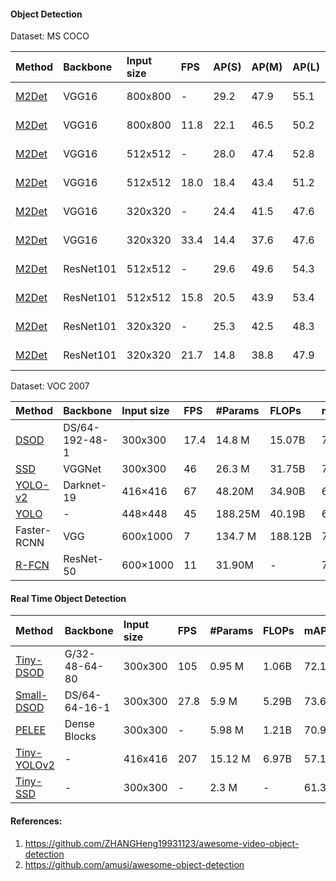 #### Object Detection

Dataset: MS COCO

|Method      | Backbone | Input size | FPS | AP(S) | AP(M)   | AP(L) |  MutliScale | Venue    |
|:---        | :---   | :---       |:--- | :---    |:---     |:---   |  :---     | :---     |
|[M2Det](https://github.com/qijiezhao/M2Det)|VGG16|800x800| - | 29.2 | 47.9 | 55.1 |True | AAAI 2019|
|[M2Det](https://github.com/qijiezhao/M2Det)|VGG16|800x800| 11.8 | 22.1 | 46.5 | 50.2 | False | AAAI 2019|
|[M2Det](https://github.com/qijiezhao/M2Det)|VGG16|512x512| - | 28.0 | 47.4 | 52.8 | True | AAAI 2019|
|[M2Det](https://github.com/qijiezhao/M2Det)|VGG16|512x512| 18.0 | 18.4 | 43.4 | 51.2 | False | AAAI 2019|
|[M2Det](https://github.com/qijiezhao/M2Det)|VGG16|320x320| - | 24.4 | 41.5 | 47.6 | True | AAAI 2019|
|[M2Det](https://github.com/qijiezhao/M2Det)|VGG16|320x320| 33.4 | 14.4 | 37.6 | 47.6 | False | AAAI 2019|
|[M2Det](https://github.com/qijiezhao/M2Det)|ResNet101|512x512| - | 29.6 | 49.6 | 54.3 | True | AAAI 2019|
|[M2Det](https://github.com/qijiezhao/M2Det)|ResNet101|512x512| 15.8 | 20.5 | 43.9 | 53.4 | False | AAAI 2019|
|[M2Det](https://github.com/qijiezhao/M2Det)|ResNet101|320x320| - | 25.3 | 42.5 | 48.3 | True | AAAI 2019|
|[M2Det](https://github.com/qijiezhao/M2Det)|ResNet101|320x320| 21.7 | 14.8 | 38.8 | 47.9 | False | AAAI 2019|




Dataset: VOC 2007

|Method      | Backbone | Input size | FPS | #Params | FLOPs   | mAP(%)|  Venue    |
|:---        | :---   | :---       |:--- | :---    |:---     |:---   |  :---     |
|[DSOD](https://github.com/szq0214/DSOD) |DS/64-192-48-1| 300x300 | 17.4 | 14.8 M  | 15.07B   | 77.7 | [ICCV 2017](http://openaccess.thecvf.com/content_ICCV_2017/papers/Shen_DSOD_Learning_Deeply_ICCV_2017_paper.pdf) |
|[SSD]() |VGGNet| 300x300 | 46| 26.3 M  | 31.75B   | 77.2 | []() |
|[YOLO-v2]() |Darknet-19| 416×416| 67 | 48.20M | 34.90B | 67.8| []() |
|[YOLO]() |-| 448×448 | 45 | 188.25M  | 40.19B   | 63.4 | []() |
|Faster-RCNN |  VGG  | 600x1000  | 7   | 134.7 M | 188.12B | 73.2  |           | 
|[R-FCN]() |ResNet-50|600×1000| 11 | 31.90M | - | 77.4 | []() |


#### Real Time Object Detection

|Method      | Backbone | Input size | FPS | #Params | FLOPs   | mAP(%)|  Venue    |
|:---        | :---   | :---       |:--- | :---    |:---     |:---   |  :---     |
|[Tiny-DSOD](https://arxiv.org/abs/1807.11013) |G/32-48-64-80| 300x300 | 105 | 0.95 M  | 1.06B   | 72.1  | [BMVC 2018](http://bmvc2018.org/contents/papers/0145.pdf) |
|[Small-DSOD](https://arxiv.org/abs/1807.11013) |DS/64-64-16-1| 300x300 | 27.8 | 5.9 M  | 5.29B   | 73.6  | [ICCV 2017](https://github.com/szq0214/DSOD) |
|[PELEE](https://arxiv.org/pdf/1804.06882.pdf) |  Dense Blocks | 300x300 | - | 5.98 M  | 1.21B   | 70.9  | [NeurIPS 2018]() |
|[Tiny-YOLOv2](https://github.com/simo23/tinyYOLOv2) | - | 416x416 | 207 | 15.12 M  | 6.97B   | 57.1  | [CVPR 2016](https://pjreddie.com/darknet/yolo/)|
|[Tiny-SSD](https://arxiv.org/pdf/1802.06488.pdf) | - | 300x300 | - | 2.3 M  | - | 61.3 | CRV-2018|



#### References:
1. https://github.com/ZHANGHeng19931123/awesome-video-object-detection
2. https://github.com/amusi/awesome-object-detection
